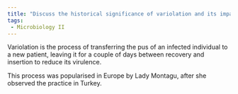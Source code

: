 ```yaml
---
title: "Discuss the historical significance of variolation and its impact on the development of vaccines. How did Lady Montagu contribute to popularizing this method in Europe? "
tags:
 - Microbiology II
---
```

Variolation is the process of transferring the pus of an infected individual to a new patient, leaving it for a couple of days between recovery and insertion to reduce its virulence.  

This process was popularised in Europe by Lady Montagu, after she observed the practice in Turkey.  
